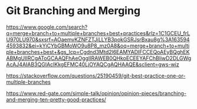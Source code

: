 # Git Branching and Merging
https://www.google.com/search?q=merge+branch+to+multiple+branches+best+practices&rlz=1C1GCEU_frLU970LU970&sxsrf=AOaemvKZNFZTJiLLYB3pokGSRJsrBxau8g%3A1635944593832&ei=kYiCYbGBMoWO9u8P8_mz0A8&oq=merge+branch+to+multiple+branches+best+&gs_lcp=Cgdnd3Mtd2l6EAMYADIFCCEQoAEyBQghEKABMgUIIRCgAToGCAAQFhAeOggIIRAWEB0QHkoECEEYAFChBliwD2DLGWgAcAJ4AIAB3QGIAcIKkgEFMC40LjOYAQCgAQHAAQE&sclient=gws-wiz

https://stackoverflow.com/questions/25190459/git-best-practice-one-or-multiple-branches

https://www.red-gate.com/simple-talk/opinion/opinion-pieces/branching-and-merging-ten-pretty-good-practices/

